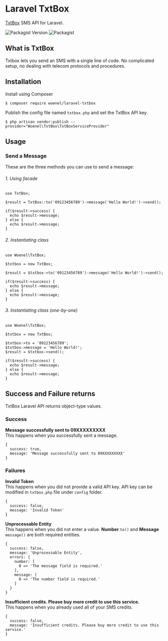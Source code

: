 # Laravel TxtBox
[TxtBox](https://www.txtbox.com/) SMS API for Laravel.

![Packagist Version](https://img.shields.io/packagist/v/woenel/laravel-txtbox)
![Packagist](https://img.shields.io/packagist/l/doctrine/orm.svg)

## What is TxtBox
Txtbox lets you send an SMS with a single line of code. No complicated setup, no dealing with telecom protocols and procedures.

## Installation

Install using Composer
```
$ composer require woenel/laravel-txtbox
```

Publish the config file named `txtbox.php` and set the TxtBox API key.
```
$ php artisan vendor:publish --provider="Woenel\TxtBox\TxtBoxServiceProvider"
```

## Usage

### Send a Message
These are the three methods you can use to send a message:

###### 1. Using facade
```
use TxtBox;

$result = TxtBox::to('09123456789')->message('Hello World!')->send();

if($result->success) {
  echo $result->message;
} else {
  echo $result->message;
}
```

###### 2. Instantiating class
```
use Woenel\TxtBox;

$txtbox = new TxtBox;

$result = $txtbox->to('09123456789')->message('Hello World!')->send();

if($result->success) {
  echo $result->message;
} else {
  echo $result->message;
}
```

###### 3. Instantiating class (one-by-one)
```
use Woenel\TxtBox;

$txtbox = new TxtBox;

$txtbox->to = '09123456789';
$txtbox->message = 'Hello World!';
$result = $txtbox->send();

if($result->success) {
  echo $result->message;
} else {
  echo $result->message;
}
```

## Success and Failure returns
TxtBox Laravel API returns object-type values.

### Success

**Message successfully sent to 09XXXXXXXXX**\
This happens when you successfully sent a message.

```
{
  success: true,
  message: 'Message successfully sent to 09XXXXXXXXX'
}
```

### Failures

**Invalid Token**\
This happens when you did not provide a valid API key. API key can be modified in `txtbox.php` file under `config` folder.

```
{
  success: false,
  message: 'Invalid Token'
}
```

**Unprocessable Entity**\
This happens when you did not enter a value. **Number** `to()` and **Message** `message()` are both required entities.

```
{
  success: false,
  message: 'Unprocessable Entity',
  errors: {
    number: [
      0 => 'The message field is required.'
    ],
    message: [
      0 => 'The number field is required.'
    ]
  }
}
```

**Insufficient credits. Please buy more credit to use this service.**\
This happens when you already used all of your SMS credits.
```
{
  success: false,
  message: 'Insufficient credits. Please buy more credit to use this service.'
}
```
